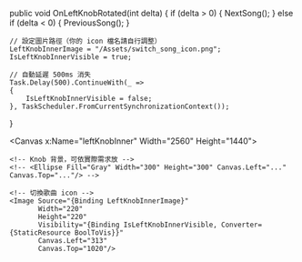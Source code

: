 public void OnLeftKnobRotated(int delta)
{
    if (delta > 0)
    {
        NextSong();
    }
    else if (delta < 0)
    {
        PreviousSong();
    }

    // 設定圖片路徑（你的 icon 檔名請自行調整）
    LeftKnobInnerImage = "/Assets/switch_song_icon.png";
    IsLeftKnobInnerVisible = true;

    // 自動延遲 500ms 消失
    Task.Delay(500).ContinueWith(_ =>
    {
        IsLeftKnobInnerVisible = false;
    }, TaskScheduler.FromCurrentSynchronizationContext());
}

<Canvas x:Name="leftKnobInner"
        Width="2560"  <!-- 整個畫布總寬，可依實際螢幕調整 -->
        Height="1440"> <!-- 整個畫布總高，可依實際螢幕調整 -->

    <!-- Knob 背景，可依實際需求放 -->
    <!-- <Ellipse Fill="Gray" Width="300" Height="300" Canvas.Left="..." Canvas.Top="..."/> -->

    <!-- 切換歌曲 icon -->
    <Image Source="{Binding LeftKnobInnerImage}"
           Width="220"
           Height="220"
           Visibility="{Binding IsLeftKnobInnerVisible, Converter={StaticResource BoolToVis}}"
           Canvas.Left="313"
           Canvas.Top="1020"/>
</Canvas>